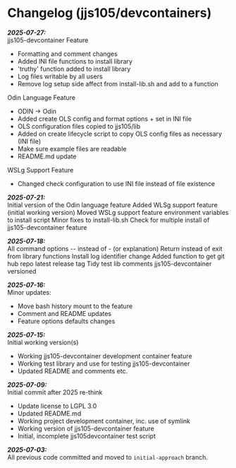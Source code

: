 # Changelog (jjs105/devcontainers)

_**2025-07-27:**_\
jjs105-devcontainer Feature

* Formatting and comment changes
* Added INI file functions to install library
* 'truthy' function added to install library
* Log files writable by all users
* Remove log setup side affect from install-lib.sh and add to a function

Odin Language Feature

* ODIN -> Odin
* Added create OLS config and format options + set in INI file
* OLS configuration files copied to jjs105/lib
* Added on create lifecycle script to copy OLS config files as necessary
  (INI file)
* Make sure example files are readable
* README.md update

WSLg Support Feature

* Changed check configuration to use INI file instead of file existence

_**2025-07-21:**_\
Initial version of the Odin language feature
Added WLSg support feature (initial working version)
Moved WSLg support feature environment variables to install script
Minor fixes to install-lib.sh
Check for multiple install of jjs105-devcontainer feature

_**2025-07-18:**_\
All command options -- instead of - (or explanation)
Return instead of exit from library functions
Install log identifier change
Added function to get git hub repo latest release tag
Tidy test lib comments
jjs105-devcontainer versioned

_**2025-07-16:**_\
Minor updates:

* Move bash history mount to the feature
* Comment and README updates
* Feature options defaults changes

_**2025-07-15:**_\
Initial working version(s)

* Working jjs105-devcontainer development container feature
* Working test library and use for testing jjs105-devcontainer
* Updated README and comments etc.

_**2025-07-09:**_\
Initial commit after 2025 re-think

* Update license to LGPL 3.0
* Updated README.md
* Working project development container, inc. use of symlink
* Working version of jjs105-devcontainer feature
* Initial, incomplete jjs105devcontainer test script

_**2025-07-03:**_\
All previous code committed and moved to `initial-approach` branch.
